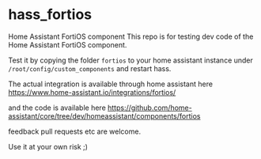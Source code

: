 # hass_fortios
Home Assistant FortiOS component 
This repo is for testing dev code of the Home Assistant FortiOS component. 

Test it by copying the folder `fortios` to your home assistant instance under `/root/config/custom_components` and restart hass.

The actual integration is available through home assistant here https://www.home-assistant.io/integrations/fortios/

and the code is available here https://github.com/home-assistant/core/tree/dev/homeassistant/components/fortios

feedback pull requests etc are welcome. 

Use it at your own risk ;)